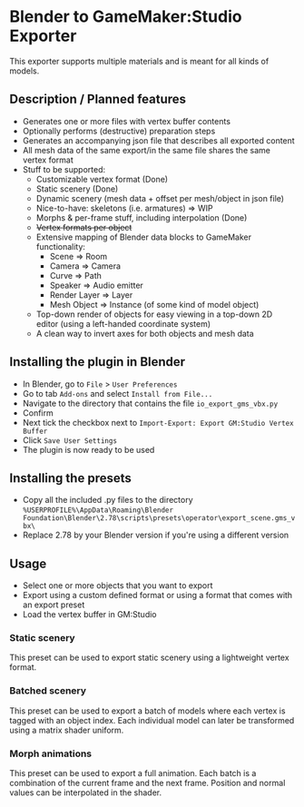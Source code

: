 # Blender to GameMaker:Studio Exporter
This exporter supports multiple materials and is meant for all kinds of models.
## Description / Planned features
* Generates one or more files with vertex buffer contents
* Optionally performs (destructive) preparation steps
* Generates an accompanying json file that describes all exported content
* All mesh data of the same export/in the same file shares the same vertex format
* Stuff to be supported: 
  * Customizable vertex format (Done)
  * Static scenery (Done)
  * Dynamic scenery (mesh data + offset per mesh/object in json file)
  * Nice-to-have: skeletons (i.e. armatures) => WIP
  * Morphs & per-frame stuff, including interpolation (Done)
  * ~~Vertex formats per object~~
  * Extensive mapping of Blender data blocks to GameMaker functionality:
    * Scene => Room
    * Camera => Camera
    * Curve => Path
    * Speaker => Audio emitter
    * Render Layer => Layer
    * Mesh Object => Instance (of some kind of model object)
  * Top-down render of objects for easy viewing in a top-down 2D editor (using a left-handed coordinate system)
  * A clean way to invert axes for both objects and mesh data
## Installing the plugin in Blender
* In Blender, go to `File` > `User Preferences`
* Go to tab `Add-ons` and select `Install from File...`
* Navigate to the directory that contains the file `io_export_gms_vbx.py`
* Confirm
* Next tick the checkbox next to `Import-Export: Export GM:Studio Vertex Buffer`
* Click `Save User Settings`
* The plugin is now ready to be used
## Installing the presets
* Copy all the included .py files to the directory `%USERPROFILE%\AppData\Roaming\Blender Foundation\Blender\2.78\scripts\presets\operator\export_scene.gms_vbx\`
* Replace 2.78 by your Blender version if you're using a different version
## Usage
* Select one or more objects that you want to export
* Export using a custom defined format or using a format that comes with an export preset
* Load the vertex buffer in GM:Studio
### Static scenery
This preset can be used to export static scenery using a lightweight vertex format.

### Batched scenery
This preset can be used to export a batch of models where each vertex is tagged with an object index.
Each individual model can later be transformed using a matrix shader uniform.

### Morph animations
This preset can be used to export a full animation.
Each batch is a combination of the current frame and the next frame.
Position and normal values can be interpolated in the shader.
